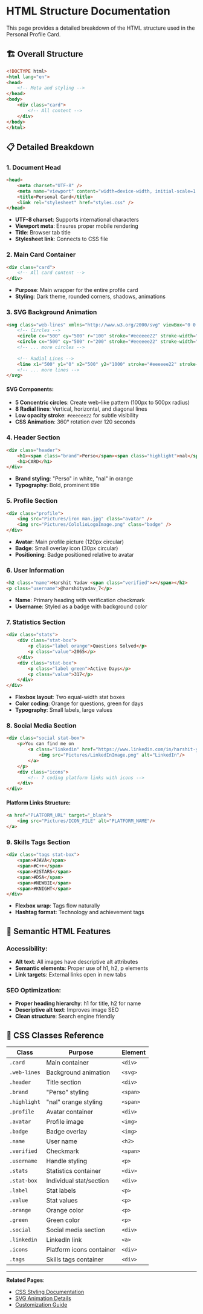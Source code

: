 # HTML Structure Documentation

This page provides a detailed breakdown of the HTML structure used in the Personal Profile Card.

## 🏗️ Overall Structure

```html
<!DOCTYPE html>
<html lang="en">
<head>
    <!-- Meta and styling -->
</head>
<body>
    <div class="card">
        <!-- All content -->
    </div>
</body>
</html>
```

## 📋 Detailed Breakdown

### 1. Document Head
```html
<head>
    <meta charset="UTF-8" />
    <meta name="viewport" content="width=device-width, initial-scale=1.0" />
    <title>Personal Card</title>
    <link rel="stylesheet" href="styles.css" />
</head>
```
- **UTF-8 charset**: Supports international characters
- **Viewport meta**: Ensures proper mobile rendering
- **Title**: Browser tab title
- **Stylesheet link**: Connects to CSS file

### 2. Main Card Container
```html
<div class="card">
    <!-- All card content -->
</div>
```
- **Purpose**: Main wrapper for the entire profile card
- **Styling**: Dark theme, rounded corners, shadows, animations

### 3. SVG Background Animation
```html
<svg class="web-lines" xmlns="http://www.w3.org/2000/svg" viewBox="0 0 1000 1000" preserveAspectRatio="xMidYMid slice">
    <!-- Circles -->
    <circle cx="500" cy="500" r="100" stroke="#eeeeee22" stroke-width="1" fill="none"/>
    <circle cx="500" cy="500" r="200" stroke="#eeeeee22" stroke-width="1" fill="none"/>
    <!-- ... more circles -->
    
    <!-- Radial Lines -->
    <line x1="500" y1="0" x2="500" y2="1000" stroke="#eeeeee22" stroke-width="1"/>
    <!-- ... more lines -->
</svg>
```

#### SVG Components:
- **5 Concentric circles**: Create web-like pattern (100px to 500px radius)
- **8 Radial lines**: Vertical, horizontal, and diagonal lines
- **Low opacity stroke**: `#eeeeee22` for subtle visibility
- **CSS Animation**: 360° rotation over 120 seconds

### 4. Header Section
```html
<div class="header">
    <h1><span class="brand">Perso</span><span class="highlight">nal</span></h1>
    <h1>CARD</h1>
</div>
```
- **Brand styling**: "Perso" in white, "nal" in orange
- **Typography**: Bold, prominent title

### 5. Profile Section
```html
<div class="profile">
    <img src="Pictures/iron man.jpg" class="avatar" />
    <img src="Pictures/CololioLogoImage.png" class="badge" />
</div>
```
- **Avatar**: Main profile picture (120px circular)
- **Badge**: Small overlay icon (30px circular)
- **Positioning**: Badge positioned relative to avatar

### 6. User Information
```html
<h2 class="name">Harshit Yadav <span class="verified">✔</span></h2>
<p class="username">@harshityadav_7</p>
```
- **Name**: Primary heading with verification checkmark
- **Username**: Styled as a badge with background color

### 7. Statistics Section
```html
<div class="stats">
    <div class="stat-box">
        <p class="label orange">Questions Solved</p>
        <p class="value">2065</p>
    </div>
    <div class="stat-box">
        <p class="label green">Active Days</p>
        <p class="value">317</p>
    </div>
</div>
```
- **Flexbox layout**: Two equal-width stat boxes
- **Color coding**: Orange for questions, green for days
- **Typography**: Small labels, large values

### 8. Social Media Section
```html
<div class="social stat-box">
    <p>You can find me on 
        <a class="linkedin" href="https://www.linkedin.com/in/harshit-yadav-7/" target="_blank">
            <img src="Pictures/LinkedInImage.png" alt="LinkedIn"/>
        </a>
    </p>
    <div class="icons">
        <!-- 7 coding platform links with icons -->
    </div>
</div>
```

#### Platform Links Structure:
```html
<a href="PLATFORM_URL" target="_blank">
    <img src="Pictures/ICON_FILE" alt="PLATFORM_NAME"/>
</a>
```

### 9. Skills Tags Section
```html
<div class="tags stat-box">
    <span>#JAVA</span>
    <span>#C++</span>
    <span>#2STARS</span>
    <span>#DSA</span>
    <span>#NEWBIE</span>
    <span>#KNIGHT</span>
</div>
```
- **Flexbox wrap**: Tags flow naturally
- **Hashtag format**: Technology and achievement tags

## 🔧 Semantic HTML Features

### Accessibility:
- **Alt text**: All images have descriptive alt attributes
- **Semantic elements**: Proper use of h1, h2, p elements
- **Link targets**: External links open in new tabs

### SEO Optimization:
- **Proper heading hierarchy**: h1 for title, h2 for name
- **Descriptive alt text**: Improves image SEO
- **Clean structure**: Search engine friendly

## 🎨 CSS Classes Reference

| Class | Purpose | Element |
|-------|---------|---------|
| `.card` | Main container | `<div>` |
| `.web-lines` | Background animation | `<svg>` |
| `.header` | Title section | `<div>` |
| `.brand` | "Perso" styling | `<span>` |
| `.highlight` | "nal" orange styling | `<span>` |
| `.profile` | Avatar container | `<div>` |
| `.avatar` | Profile image | `<img>` |
| `.badge` | Badge overlay | `<img>` |
| `.name` | User name | `<h2>` |
| `.verified` | Checkmark | `<span>` |
| `.username` | Handle styling | `<p>` |
| `.stats` | Statistics container | `<div>` |
| `.stat-box` | Individual stat/section | `<div>` |
| `.label` | Stat labels | `<p>` |
| `.value` | Stat values | `<p>` |
| `.orange` | Orange color | `<p>` |
| `.green` | Green color | `<p>` |
| `.social` | Social media section | `<div>` |
| `.linkedin` | LinkedIn link | `<a>` |
| `.icons` | Platform icons container | `<div>` |
| `.tags` | Skills tags container | `<div>` |

---

**Related Pages**: 
- [CSS Styling Documentation](CSS-Styling.md)
- [SVG Animation Details](SVG-Animation.md)
- [Customization Guide](Customization-Guide.md)

